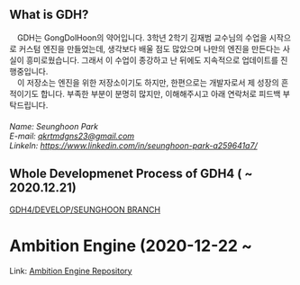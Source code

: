 ## What is GDH?
　GDH는 GongDolHoon의 약어입니다. 3학년 2학기 김재범 교수님의 수업을 시작으로 커스텀 엔진을 만들었는데, 생각보다 배울 점도 많았으며 나만의 엔진을 만든다는 사실이 흥미로웠습니다. 그래서 이 수업이 종강하고 난 뒤에도 지속적으로 업데이트를 진행중입니다.  
　이 저장소는 엔진을 위한 저장소이기도 하지만, 한편으로는 개발자로서 제 성장의 흔적이기도 합니다. 부족한 부분이 분명히 많지만, 이해해주시고 아래 연락처로 피드백 부탁드립니다.  
 　  
*Name: Seunghoon Park*  
*E-mail: qkrtmdgns23@gmail.com*  
*Linkeln: https://www.linkedin.com/in/seunghoon-park-a259641a7/*

## Whole Developmenet Process of GDH4 ( ~ 2020.12.21)
[GDH4/DEVELOP/SEUNGHOON BRANCH](https://github.com/qkrtmdgns23/GameEngineArchitecture_GDH_Engine/tree/GDHE4/Develop/SeungHoon)

# Ambition Engine (2020-12-22 ~ 
Link: [Ambition Engine Repository](https://github.com/qkrtmdgns23/Ambition)
